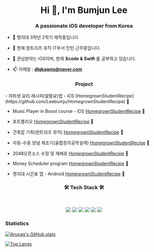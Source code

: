 <h1 align="center">Hi 👋, I'm Bumjun Lee</h1>
<h3 align="center">A passionate iOS developer from Korea</h3>


- 🌱 명지대 3학년 2학기 재학중입니다

- 🌱 현재 원트리즈 뮤직 IT부서 인턴 근무중입니다.

- 🌱 관심분야는 iOS이며, 현재 **Xcode & Swift** 를 공부하고 있습니다.

- 📫 이메일 : **dlqkawns@naver.com**


<h3 align="center">Project</h3>
- 자취생 요리 레시피(알뜰요)앱 - iOS [HomegrownStudentRecipe](https://github.com/Leebumju/HomegrownStudentRecipe) 🔭

- Music Player in Boost course - iOS [HomegrownStudentRecipe](https://github.com/Leebumju/HomegrownStudentRecipe) 🔭

- 포트폴리오 [HomegrownStudentRecipe](https://github.com/Leebumju/HomegrownStudentRecipe) 🔭

- 건축잡 기획(원트리즈 뮤직) [HomegrownStudentRecipe](https://github.com/Leebumju/HomegrownStudentRecipe) 🔭

- 자동-수동 양념 제조기(융합창의공학설계) [HomegrownStudentRecipe](https://github.com/Leebumju/HomegrownStudentRecipe) 🔭

- 2048오픈소스 수정 및 재배포 [HomegrownStudentRecipe](https://github.com/Leebumju/HomegrownStudentRecipe) 🔭

- Money Scheduler program [HomegrownStudentRecipe](https://github.com/Leebumju/HomegrownStudentRecipe) 🔭

- 명지대 시간표 앱 - Android [HomegrownStudentRecipe](https://github.com/Leebumju/HomegrownStudentRecipe) 🔭


<h3 align="center"><b>🛠 Tech Stack 🛠</b></h3>

</br>
<p align="center">
<img src="https://img.shields.io/badge/-C-%23000000?logo=C&logoColor=white"/>
<img src="https://img.shields.io/badge/-C++-4479A1?style=flat-square&logo=C++&logoColor=white"/>
<img src="https://img.shields.io/badge/-Swift-%F05138?logo=Swift&logoColer=white"/>
<img src="https://img.shields.io/badge/-iOS-%23000000?logo=Apple&logoColor=white"/>
<img src="https://img.shields.io/badge/MySQL-4479A1?style=flat-square&logo=MySQL&logoColor=white"/>
<img src="https://img.shields.io/badge/-Python-%23000000?logo=Python&logoColor=white"/>



### Statistics

[![Anurag's GitHub stats](https://github-readme-stats.vercel.app/api?username=Leebumju)](https://github.com/anuraghazra/github-readme-stats)



[![Top Langs](https://github-readme-stats.vercel.app/api/top-langs/?username=Leebumju)](https://github.com/anuraghazra/github-readme-stats)



